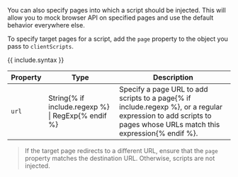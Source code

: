 You can also specify pages into which a script should be injected. This will allow you to mock browser API on specified pages and use the default behavior everywhere else.

To specify target pages for a script, add the `page` property to the object you pass to `clientScripts`.

{{ include.syntax }}

Property  | Type                | Description
--------- | ------------------- | ---------------------------------------------------------------------------
`url`    | String{% if include.regexp %} &#124; RegExp{% endif %} | Specify a page URL to add scripts to a page{% if include.regexp %}, or a regular expression to add scripts to pages whose URLs match this expression{% endif %}.

> If the target page redirects to a different URL, ensure that the `page` property matches the destination URL. Otherwise, scripts are not injected.
